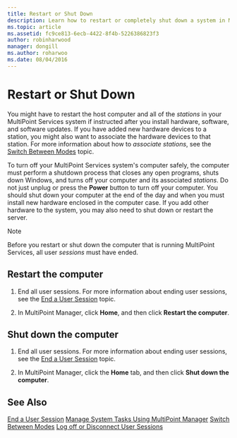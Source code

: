 ```yaml
---
title: Restart or Shut Down
description: Learn how to restart or completely shut down a system in MultiPoint Services
ms.topic: article
ms.assetid: fc9ce813-6ecb-4422-8f4b-5226386823f3
author: robinharwood
manager: dongill
ms.author: roharwoo
ms.date: 08/04/2016
---
```

# Restart or Shut Down
You might have to restart the host computer and all of the *stations* in your MultiPoint Services system if instructed after you install hardware, software, and software updates. If you have added new hardware devices to a station, you might also want to associate the hardware devices to that station. For more information about how to *associate stations*, see the [Switch Between Modes](Switch-Between-Modes.md) topic.

To turn off your MultiPoint Services system's computer safely, the computer must perform a shutdown process that closes any open programs, shuts down Windows, and turns off your computer and its associated *stations*. Do not just unplug or press the **Power** button to turn off your computer. You should shut down your computer at the end of the day and when you must install new hardware enclosed in the computer case.  If you add other hardware to the system, you may also need to shut down or restart the server.

> [!NOTE]
> Before you restart or shut down the computer that is running MultiPoint Services, all user *sessions* must have ended.

## Restart the computer

1.  End all user sessions. For more information about ending user sessions, see the [End a User Session](End-a-User-Session.md) topic.

2.  In MultiPoint Manager, click **Home**, and then click **Restart the computer**.

## Shut down the computer

1.  End all user sessions. For more information about ending user sessions, see the [End a User Session](End-a-User-Session.md) topic.

2.  In MultiPoint Manager, click the **Home** tab, and then click **Shut down the computer**.

## See Also
[End a User Session](End-a-User-Session.md)
[Manage System Tasks Using MultiPoint Manager](Manage-System-Tasks-Using-MultiPoint-Manager.md)
[Switch Between Modes](Switch-Between-Modes.md)
[Log off or Disconnect User Sessions](Log-off-or-Disconnect-User-Sessions.md)
